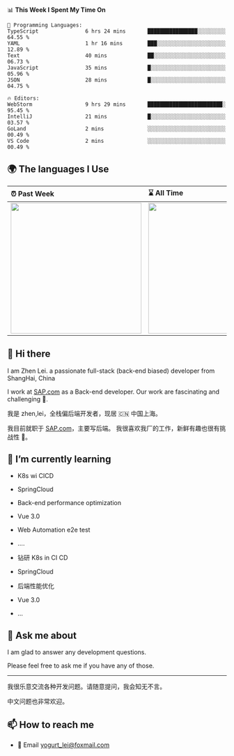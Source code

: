 <!--START_SECTION:waka-->
📊 **This Week I Spent My Time On** 

```text
💬 Programming Languages: 
TypeScript               6 hrs 24 mins       ████████████████░░░░░░░░░   64.55 % 
YAML                     1 hr 16 mins        ███░░░░░░░░░░░░░░░░░░░░░░   12.89 % 
Text                     40 mins             ██░░░░░░░░░░░░░░░░░░░░░░░   06.73 % 
JavaScript               35 mins             █░░░░░░░░░░░░░░░░░░░░░░░░   05.96 % 
JSON                     28 mins             █░░░░░░░░░░░░░░░░░░░░░░░░   04.75 % 

🔥 Editors: 
WebStorm                 9 hrs 29 mins       ████████████████████████░   95.45 % 
IntelliJ                 21 mins             █░░░░░░░░░░░░░░░░░░░░░░░░   03.57 % 
GoLand                   2 mins              ░░░░░░░░░░░░░░░░░░░░░░░░░   00.49 % 
VS Code                  2 mins              ░░░░░░░░░░░░░░░░░░░░░░░░░   00.49 % 
```


<!--END_SECTION:waka-->


## 🌍 The languages I Use

| ⏰ Past Week                                                                                                                                                  | ⌛️ All Time                                                                                                                                                  |
| :------------------------------------------------------------------------------------------------------------------------------------------------------------ | :------------------------------------------------------------------------------------------------------------------------------------------------------------ |
| <a href="https://wakatime.com/@9a64fd4e-85ff-48a6-a0c1-e09ecd80bab9"> <img src="https://wakatime.com/share/@9a64fd4e-85ff-48a6-a0c1-e09ecd80bab9/5f97c4a7-f918-43db-bace-c48898f1cd61.svg" height="300px"></a> | <a href="https://wakatime.com/@9a64fd4e-85ff-48a6-a0c1-e09ecd80bab9"><img src="https://wakatime.com/share/@9a64fd4e-85ff-48a6-a0c1-e09ecd80bab9/455e730b-0452-4b83-9bc2-fb46e42553a7.svg" height="300px"></a> |

## 👋 Hi there

I am Zhen Lei. a passionate full-stack (back-end biased) developer from ShangHai, China

I work at [SAP.com](https://www.sap.com) as a Back-end developer.
Our work are fascinating and challenging 💪.

我是 zhen,lei，全栈偏后端开发者，现居 🇨🇳 中国上海。

我目前就职于 [SAP.com](https://www.sap.cn)，主要写后端。
我很喜欢我厂的工作，新鲜有趣也很有挑战性 💪。

## 🌱 I’m currently learning

- K8s wi CICD
- SpringCloud
- Back-end performance optimization
- Vue 3.0
- Web Automation e2e test
- ....

- 钻研 K8s in CI CD
- SpringCloud
- 后端性能优化
- Vue 3.0
- ...

## 💬 Ask me about

I am glad to answer any development questions.

Please feel free to ask me if you have any of those.

---

我很乐意交流各种开发问题。请随意提问，我会知无不言。

中文问题也非常欢迎。

## 📫 How to reach me

- 📧 Email [yogurt_lei@foxmail.com](mailto:yogurt_lei@foxmail.com)
